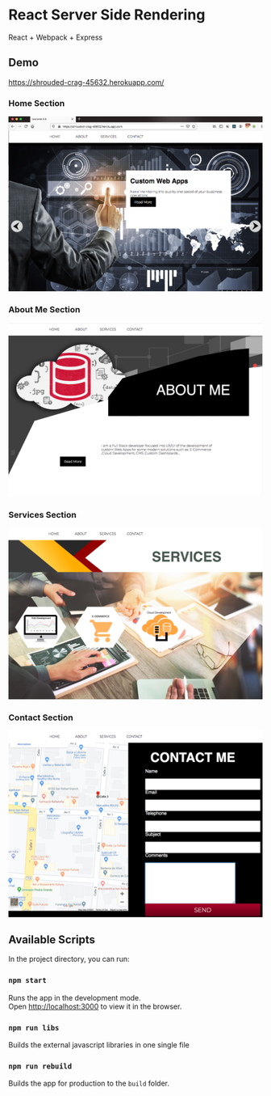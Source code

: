 # React Server Side Rendering
React + Webpack + Express

## Demo

<a href="https://shrouded-crag-45632.herokuapp.com/">https://shrouded-crag-45632.herokuapp.com/</a>

### Home Section

<img src="screenshots/01.png" alt="Home Section"/>

### About Me Section

<img src="screenshots/02.png" alt="About Me Section"/>

### Services Section

<img src="screenshots/03.png" alt="Services Section"/>

### Contact Section

<img src="screenshots/04.png" alt="Contact Me Section"/>

## Available Scripts

In the project directory, you can run:

### `npm start`

Runs the app in the development mode.<br>
Open [http://localhost:3000](http://localhost:3000) to view it in the browser.

### `npm run libs`

Builds the external javascript libraries in one single file

### `npm run rebuild`

Builds the app for production to the `build` folder.<br> 
